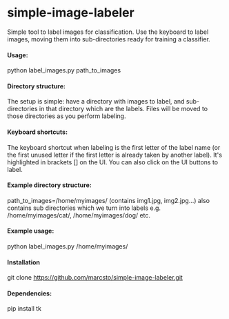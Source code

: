 # simple-image-labeler
Simple tool to label images for classification. 
Use the keyboard to label images, moving them into sub-directories ready for training a classifier.

#### Usage:
  python label_images.py path_to_images

#### Directory structure:
  The setup is simple: have a directory with images to label, and sub-directories in 
  that directory which are the labels. Files will be moved to those directories as you
  perform labeling.

#### Keyboard shortcuts:
  The keyboard shortcut when labeling is the first letter of the label name (or the first
  unused letter if the first letter is already taken by another label). It's highlighted 
  in brackets [] on the UI. You can also click on the UI buttons to label. 

#### Example directory structure:
  path_to_images=/home/myimages/ (contains img1.jpg, img2.jpg...)
      also contains sub directories which we turn into labels
        e.g. /home/myimages/cat/, /home/myimages/dog/ etc.

#### Example usage: 
  python label_images.py /home/myimages/
  
#### Installation
  git clone https://github.com/marcsto/simple-image-labeler.git

#### Dependencies:
  pip install tk
      
